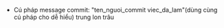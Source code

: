 - Cú pháp message commit: "ten_nguoi_commit viec_da_lam"(dùng cùng cú pháp cho dễ hiểu)
trung lon trâu